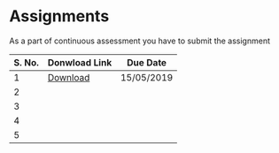 # Assignments

As a part of continuous assessment you have to submit the assignment 

| S. No. | Donwload Link                 | Due Date    |
|--------|-------------------------------|-------------|
| 1      |  [Download](PDFs/161815A1.pdf)|  15/05/2019 |
| 2      |                               |             |
| 3      |                               |             |
| 4      |                               |             |
| 5      |                               |             |
